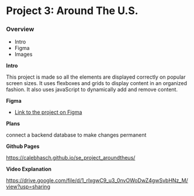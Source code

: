 # Project 3: Around The U.S.

### Overview

- Intro
- Figma
- Images

**Intro**

This project is made so all the elements are displayed correctly on popular screen sizes. It uses flexboxes and grids to display content in an organized fashion. It also uses javaScript to dynamically add and remove content.

**Figma**

- [Link to the project on Figma](https://www.figma.com/file/ii4xxsJ0ghevUOcssTlHZv/Sprint-3%3A-Around-the-US?node-id=0%3A1)

**Plans**

connect a backend database to make changes permanent

**Github Pages**

https://calebhasch.github.io/se_project_aroundtheus/

**Video Explanation**

https://drive.google.com/file/d/1_rIxgwC9_u3_0nvOWoDwZ4gwSvbHNz_M/view?usp=sharing
